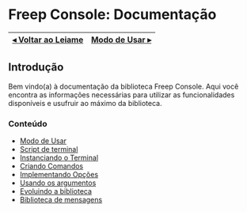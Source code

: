 # Freep Console: Documentação

[◂ Voltar ao Leiame](leiame.md) | [Modo de Usar ▸](01-modo-de-usar.md)
-- | --

## Introdução

Bem vindo(a) à documentação da biblioteca Freep Console. Aqui você encontra as informações
necessárias para utilizar as funcionalidades disponíveis e usufruir ao máximo da biblioteca.

### Conteúdo

- [Modo de Usar](01-modo-de-usar.md)
- [Script de terminal](02-script-de-terminal.md)
- [Instanciando o Terminal](03-instanciando-o-terminal.md)
- [Criando Comandos](04-criando-comandos.md)
- [Implementando Opções](05-implementando-opcoes.md)
- [Usando os argumentos](06-usando-os-argumentos.md)
- [Evoluindo a biblioteca](07-evoluindo-a-biblioteca.md)
- [Biblioteca de mensagens](08-biblioteca-de-mensagens.md)
